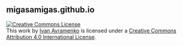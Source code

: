 ## migasamigas.github.io

<a rel="license" href="http://creativecommons.org/licenses/by/4.0/"><img alt="Creative Commons License" style="border-width:0" src="https://i.creativecommons.org/l/by/4.0/80x15.png" /></a><br />This work by <a xmlns:cc="http://creativecommons.org/ns#" href="https://migasamigas.github.io" property="cc:attributionName" rel="cc:attributionURL">Ivan Avramenko</a> is licensed under a <a rel="license" href="http://creativecommons.org/licenses/by/4.0/">Creative Commons Attribution 4.0 International License</a>.
